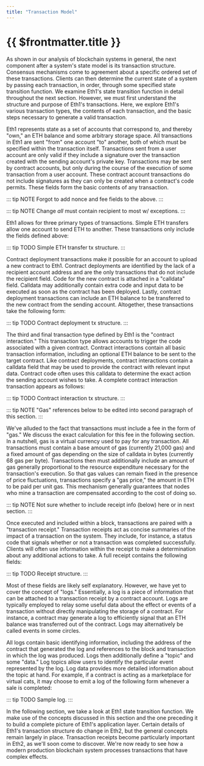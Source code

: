 ```yaml
---
title: "Transaction Model"
---
```


# {{ $frontmatter.title }}

As shown in our analysis of blockchain systems in general, the next component after a system's state model is its transaction structure. Consensus mechanisms come to agreement about a specific ordered set of these transactions. Clients can then determine the current state of a system by passing each transaction, in order, through some specified state transition function. We examine Eth1's state transition function in detail throughout the next section. However, we must first understand the structure and purpose of Eth1's transactions. Here, we explore Eth1's various transaction types, the contents of each transaction, and the basic steps necessary to generate a valid transaction.

Eth1 represents state as a set of accounts that correspond to, and thereby "own," an ETH balance and some arbitrary storage space. All transactions in Eth1 are sent "from" one account "to" another, both of which must be specified within the transaction itself. Transactions sent from a user account are only valid if they include a signature over the transaction created with the sending account's private key. Transactions may be sent by contract accounts, but only during the course of the execution of some transaction from a user account. These contract account transactions do not include signatures as they can only be created when a contract's code permits. These fields form the basic contents of any transaction.

::: tip NOTE
Forgot to add nonce and fee fields to the above.
:::

::: tip NOTE
Change *all* must contain recipient to most w/ exceptions.
:::

Eth1 allows for three primary types of transactions. Simple ETH transfers allow one account to send ETH to another. These transactions only include the fields defined above:

::: tip TODO
Simple ETH transfer tx structure.
:::

Contract deployment transactions make it possible for an account to upload a new contract to Eth1. Contract deployments are identified by the lack of a recipient account address and are the only transactions that do not include the recipient field. Code for the new contract is attached in a "calldata" field. Calldata may additionally contain extra code and input data to be executed as soon as the contract has been deployed. Lastly, contract deployment transactions can include an ETH balance to be transferred to the new contract from the sending account. Altogether, these transactions take the following form:

::: tip TODO
Contract deployment tx structure.
:::

The third and final transaction type defined by Eth1 is the "contract interaction." This transaction type allows accounts to trigger the code associated with a given contract. Contract interactions contain all basic transaction information, including an optional ETH balance to be sent to the target contract. Like contract deployments, contract interactions contain a calldata field that may be used to provide the contract with relevant input data. Contract code often uses this calldata to determine the exact action the sending account wishes to take. A complete contract interaction transaction appears as follows:

::: tip TODO
Contract interaction tx structure.
:::

::: tip NOTE
"Gas" references below to be edited into second paragraph of this section.
:::

We've alluded to the fact that transactions must include a fee in the form of "gas." We discuss the exact calculation for this fee in the following section. In a nutshell, gas is a virtual currency used to pay for any transaction. All transactions must contain a base amount of gas (currently 21,000 gas) and a fixed amount of gas depending on the size of calldata in bytes (currently 68 gas per byte). Transactions then must additionally include an amount of gas generally proportional to the resource expenditure necessary for the transaction's execution. So that gas values can remain fixed in the presence of price fluctuations, transactions specify a "gas price," the amount in ETH to be paid per unit gas. This mechanism generally guarantees that nodes who mine a transaction are compensated according to the cost of doing so.

::: tip NOTE
Not sure whether to include receipt info (below) here or in next section.
:::

Once executed and included within a block, transactions are paired with a "transaction receipt." Transaction receipts act as concise summaries of the impact of a transaction on the system. They include, for instance, a status code that signals whether or not a transaction was completed successfully. Clients will often use information within the receipt to make a determination about any additional actions to take. A full receipt contains the following fields:

::: tip TODO
Receipt structure.
:::

Most of these fields are likely self explanatory. However, we have yet to cover the concept of "logs." Essentially, a log is a piece of information that can be attached to a transaction receipt by a contract account. Logs are typically employed to relay some useful data about the effect or events of a transaction without directly manipulating the storage of a contract. For instance, a contract may generate a log to efficiently signal that an ETH balance was transferred out of the contract. Logs may alternatively be called events in some circles.

All logs contain basic identifying information, including the address of the contract that generated the log and references to the block and transaction in which the log was produced. Logs then additionally define a "topic" and some "data." Log topics allow users to identify the particular event represented by the log. Log data provides more detailed information about the topic at hand. For example, if a contract is acting as a marketplace for virtual cats, it may choose to emit a log of the following form whenever a sale is completed:

::: tip TODO
Sample log.
:::

In the following section, we take a look at Eth1 state transition function. We make use of the concepts discussed in this section and the one preceding it to build a complete picture of Eth1's application layer. Certain details of Eth1's transaction structure do change in Eth2, but the general concepts remain largely in place. Transaction receipts become particularly important in Eth2, as we'll soon come to discover. We're now ready to see how a modern production blockchain system processes transactions that have complex effects.
